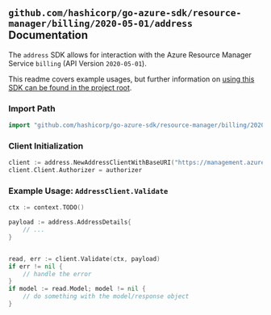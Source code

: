 
## `github.com/hashicorp/go-azure-sdk/resource-manager/billing/2020-05-01/address` Documentation

The `address` SDK allows for interaction with the Azure Resource Manager Service `billing` (API Version `2020-05-01`).

This readme covers example usages, but further information on [using this SDK can be found in the project root](https://github.com/hashicorp/go-azure-sdk/tree/main/docs).

### Import Path

```go
import "github.com/hashicorp/go-azure-sdk/resource-manager/billing/2020-05-01/address"
```


### Client Initialization

```go
client := address.NewAddressClientWithBaseURI("https://management.azure.com")
client.Client.Authorizer = authorizer
```


### Example Usage: `AddressClient.Validate`

```go
ctx := context.TODO()

payload := address.AddressDetails{
	// ...
}


read, err := client.Validate(ctx, payload)
if err != nil {
	// handle the error
}
if model := read.Model; model != nil {
	// do something with the model/response object
}
```
